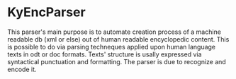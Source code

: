 # KyEncParser
This parser's main purpose is to automate creation process of a machine readable db (xml or else) out of human readable encyclopedic content. This is possible to do via parsing techneques applied upon human language texts in odt or doc formats. Texts' structure is usally expressed via syntactical punctuation and formatting. The parser is due to recognize and encode it.

